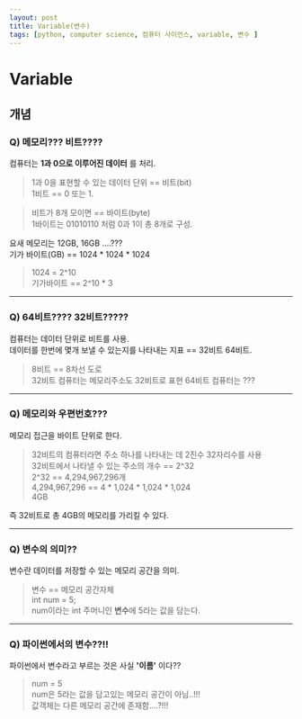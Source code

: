 ```yaml
---
layout: post
title: Variable(변수)
tags: [python, computer science, 컴퓨터 사이언스, variable, 변수 ]
---
```


# Variable

## 개념

### Q) 메모리??? 비트????

컴퓨터는 **1과 0으로 이루어진 데이터** 를 처리.  
> 1과 0을 표현할 수 있는 데이터 단위 == 비트(bit)  
1비트 == 0 또는 1.  

>비트가 8개 모이면 == 바이트(byte)  
1바이트는 01010110 처럼 0과 1이 총 8개로 구성.

요새 메모리는 12GB,  16GB ....???  
기가 바이트(GB) == 1024 * 1024 * 1024
> 1024 = 2^10  
 기가바이트 == 2^10 * 3
  
------  
  
### Q) 64비트???? 32비트?????

컴퓨터는 데이터 단위로 비트를 사용.  
데이터를 한번에 몇개 보낼 수 있는지를 나타내는 지표 == 32비트 64비트.

> 8비트 == 8차선 도로  
> 32비트 컴퓨터는 메모리주소도 32비트로 표현
> 64비트 컴퓨터는 ???
  
------  
  
### Q) 메모리와 우편번호???

메모리 접근을 바이트 단위로 한다.
> 32비트의 컴퓨터라면 주소 하나를 나타내는 데 2진수 32자리수를 사용  
> 32비트에서 나타낼 수 있는 주소의 개수 == 2^32  
> 2^32 == 4,294,967,296개  
> 4,294,967,296 == 4 * 1,024 * 1,024 * 1,024  
> 4GB 

즉 32비트로 총 4GB의 메모리를 가리킬 수 있다.
  
------  
  
### Q) 변수의 의미??
변수란 데이터를 저장할 수 있는 메모리 공간을 의미.
> 변수 == 메모리 공간자체  
> int num = 5;  
> num이라는 int 주머니인 **변수**에 5라는 값을 담는다.
  
------  
  
### Q) 파이썬에서의 변수??!!
파이썬에서 변수라고 부르는 것은 사실 **'이름'** 이다??  
> num = 5  
> num은 5라는 값을 담고있는 메모리 공간이 아님..!!!  
> 값객체는 다른 메모리 공간에 존재함....?!!!
